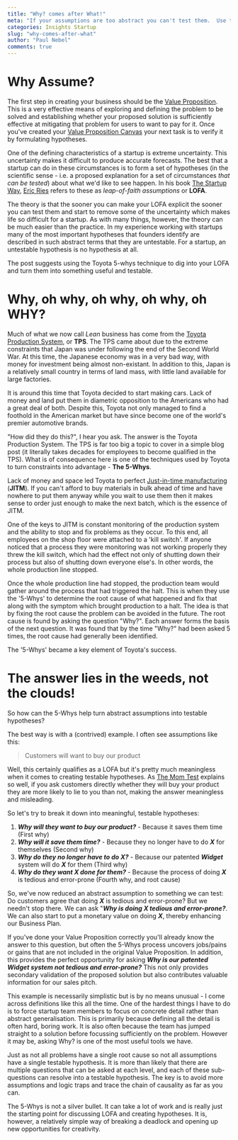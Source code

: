 ```yaml
---
title: "Why? comes after What!"
meta: "If your assumptions are too abstract you can't test them.  Use the Toyota '5-Whys' strategy to make them digestable."
categories: Insights Startup
slug: "why-comes-after-what"
author: "Paul Nebel"
comments: true
---
```


# Why Assume?

The first step in creating your business should be the [Value Proposition][valueprop]. This is a very effective means of exploring and defining the problem to be solved and establishing whether your proposed solution is sufficiently effective at mitigating that problem for users to want to pay for it.  Once you've created your [Value Proposition Canvas][valuepropcanv] your next task is to verify it by formulating hypotheses.

One of the defining characteristics of a startup is extreme uncertainty.  This uncertainty makes it difficult to produce accurate forecasts.  The best that a startup can do in these circumstances is to form a set of hypotheses (in the scientific sense - i.e. a proposed explanation for a set of circumstances *that can be tested*) about what we'd like to see happen. In his book [The Startup Way][startupway], [Eric Ries][ericries] refers to these as *leap-of-faith assumptions* or **LOFA**.

The theory is that the sooner you can make your LOFA explicit the sooner you can test them and start to remove some of the uncertainty which makes life so difficult for a startup.  As with many things, however, the theory can be much easier than the practice. In my experience working with startups many of the most important hypotheses that founders identify are described in such abstract terms that they are untestable. For a startup, an untestable hypothesis is no hypothesis at all.

The post suggests using the Toyota 5-whys technique to dig into your LOFA and turn them into something useful and testable.

# Why, oh why, oh why, oh why, oh WHY?

Much of what we now call *Lean* business has come from the [Toyota Production System][toyotaproductionsystem], or **TPS**. The TPS came about due to the extreme constraints that Japan was under following the end of the Second World War.  At this time, the Japanese economy was in a very bad way, with money for investment being almost non-existant.  In addition to this, Japan is a relatively small country in terms of land mass, with little land available for large factories.

It is around this time that Toyota decided to start making cars.  Lack of money and land put them in diametric opposition to the Americans who had a great deal of both.  Despite this, Toyota not only managed to find a foothold in the American market but have since become one of the world's premier automotive brands.

"How did they do this?", I hear you ask.  The answer is the Toyota Production System. The TPS is far too big a topic to cover in a simple blog post (it literally takes decades for employees to become qualified in the TPS).  What is of consequence here is one of the techniques used by Toyota to turn constraints into advantage - **The 5-Whys**.

Lack of money and space led Toyota to perfect [Just-in-time manufacturing][jitm] (**JITM**).  If you can't afford to buy materials in bulk ahead of time and have nowhere to put them anyway while you wait to use them then it makes sense to order just enough to make the next batch, which is the essence of JITM.

One of the keys to JITM is constant monitoring of the production system and the ability to stop and fix problems as they occur.  To this end, all employees on the shop floor were attached to a 'kill switch'.  If anyone noticed that a process they were monitoring was not working properly they threw the kill switch, which had the effect not only of shutting down their process but also of shutting down everyone else's.  In other words, the whole production line stopped.

Once the whole production line had stopped, the production team would gather around the process that had triggered the halt.  This is when they use the '5-Whys' to determine the root cause of what happened and fix that along with the symptom which brought production to a halt.  The idea is that by fixing the root cause the problem can be avoided in the future.  The root cause is found by asking the question "Why?". Each answer forms the basis of the next question. It was found that by the time "Why?" had been asked 5 times, the root cause had generally been identified. 

The '5-Whys' became a key element of Toyota's success.

# The answer lies in the weeds, not the clouds!

So how can the 5-Whys help turn abstract assumptions into testable hypotheses?

The best way is with a (contrived) example.  I often see assumptions like this:

> Customers will want to buy our product

Well, this certainly qualifies as a LOFA but it's pretty much meaningless when it comes to creating testable hypotheses.  As [The Mom Test][momtest] explains so well, if you ask customers directly whether they will buy your product they are more likely to lie to you than not, making the answer meaningless and misleading.  

So let's try to break it down into meaningful, testable hypotheses:

 1. **_Why will they want to buy our product?_** - Because it saves them time (First why)
 2. **_Why will it save them time?_** - Because they no longer have to do **_X_** for themselves (Second why)
 3. **_Why do they no longer have to do X?_** - Because our patented **_Widget_** system will do **_X_** for them (Third why)
 4. **_Why do they want X done for them?_** - Because the process of doing **_X_** is tedious and error-prone (Fourth why, and root cause)

So, we've now reduced an abstract assumption to something we can test: Do customers agree that doing **_X_** is tedious and error-prone?  But we needn't stop there.  We can ask "**_Why is doing X tedious and error-prone?_**.  We can also start to put a monetary value on doing **_X_**, thereby enhancing our Business Plan.

If you've done your Value Proposition correctly you'll already know the answer to this question, but often the 5-Whys process uncovers jobs/pains or gains that are not included in the original Value Proposition.  In addition, this provides the perfect opportunity for asking **_Why is our patented Widget system not tedious and error-prone?_**  This not only provides secondary validation of the proposed solution but also contributes valuable information for our sales pitch.
 
This example is necessarily simplistic but is by no means unusual - I come across definitions like this all the time. One of the hardest things I have to do is to force startup team members to focus on concrete detail rather than abstract generalisation.  This is primarily because defining all the detail is often hard, boring work.  It is also often because the team has jumped straight to a solution before focussing sufficiently on the problem.  However it may be, asking Why? is one of the most useful tools we have.

Just as not all problems have a single root cause so not all assumptions have a single testable hypothesis. It is more than likely that there are multiple questions that can be asked at each level, and each of these sub-questions can resolve into a testable hypothesis.  The key is to avoid more assumptions and logic traps and trace the chain of causality as far as you can.

The 5-Whys is not a silver bullet.  It can take a lot of work and is really just the starting point for discussing LOFA and creating hypotheses. It is, however, a relatively simple way of breaking a deadlock and opening up new opportunities for creativity.


[valueprop]: <https://strategyzer.com/training/courses/mastering-value-propositions>
[valuepropcanv]: <https://strategyzer.com/canvas/value-proposition-canvas>
[startupway]: <http://www.thestartupway.com/>
[ericries]: <http://theleanstartup.com/>
[toyotaproductionsystem]: <https://en.wikipedia.org/wiki/Toyota_Production_System>
[jitm]: <https://en.wikipedia.org/wiki/Just-in-time_manufacturing>
[momtest]: <http://momtestbook.com/>
